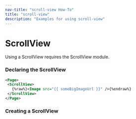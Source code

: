 ```yaml
---
nav-title: "scroll-view How-To"
title: "scroll-view"
description: "Examples for using scroll-view"
---
```

# ScrollView
Using a ScrollView requires the ScrollView module.
<snippet id='article-require-scrollview-module'/>
### Declaring the ScrollView
``` XML
<Page>
 <ScrollView>
   {%raw%}<Image src="{{ someBigImageUrl }}" />{%endraw%}
 </ScrollView>
</Page>
```
### Creating a ScrollView
<snippet id='article-creating-scrollview'/>

